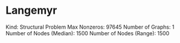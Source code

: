 # Langemyr

Kind: Structural Problem
Max Nonzeros: 97645
Number of Graphs: 1
Number of Nodes (Median): 1500
Number of Nodes (Range): 1500